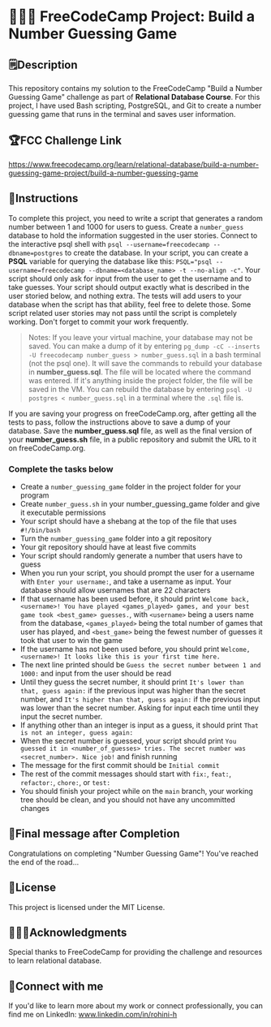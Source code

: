# 👩🏻‍💻 FreeCodeCamp Project: Build a Number Guessing Game

## 🗒️Description
This repository contains my solution to the FreeCodeCamp "Build a Number Guessing Game" challenge as part of **Relational Database Course**. For this project, I have used Bash scripting, PostgreSQL, and Git to create a number guessing game that runs in the terminal and saves user information.

## 🏆FCC Challenge Link
https://www.freecodecamp.org/learn/relational-database/build-a-number-guessing-game-project/build-a-number-guessing-game

## 📜Instructions
To complete this project, you need to write a script that generates a random number between 1 and 1000 for users to guess. Create a `number_guess` database to hold the information suggested in the user stories. Connect to the interactive psql shell with `psql --username=freecodecamp --dbname=postgres` to create the database. In your script, you can create a **PSQL** variable for querying the database like this: `PSQL="psql --username=freecodecamp --dbname=<database_name> -t --no-align -c"`. Your script should only ask for input from the user to get the username and to take guesses. Your script should output exactly what is described in the user storied below, and nothing extra. The tests will add users to your database when the script has that ability, feel free to delete those. Some script related user stories may not pass until the script is completely working. Don't forget to commit your work frequently.

> Notes:
If you leave your virtual machine, your database may not be saved. You can make a dump of it by entering `pg_dump -cC --inserts -U freecodecamp number_guess > number_guess.sql` in a bash terminal (not the psql one). It will save the commands to rebuild your database in **number_guess.sql**. The file will be located where the command was entered. If it's anything inside the project folder, the file will be saved in the VM. You can rebuild the database by entering `psql -U postgres < number_guess.sql` in a terminal where the `.sql` file is.

If you are saving your progress on freeCodeCamp.org, after getting all the tests to pass, follow the instructions above to save a dump of your database. Save the **number_guess.sql** file, as well as the final version of your **number_guess.sh** file, in a public repository and submit the URL to it on freeCodeCamp.org.

### Complete the tasks below
- Create a `number_guessing_game` folder in the project folder for your program
- Create `number_guess.sh` in your number_guessing_game folder and give it executable permissions
- Your script should have a shebang at the top of the file that uses `#!/bin/bash`
- Turn the `number_guessing_game` folder into a git repository
- Your git repository should have at least five commits
- Your script should randomly generate a number that users have to guess
- When you run your script, you should prompt the user for a username with `Enter your username:`, and take a username as input. Your database should allow usernames that are 22 characters
- If that username has been used before, it should print `Welcome back, <username>! You have played <games_played> games, and your best game took <best_game> guesses.`, with `<username>` being a users name from the database, `<games_played>` being the total number of games that user has played, and `<best_game>` being the fewest number of guesses it took that user to win the game
- If the username has not been used before, you should print `Welcome, <username>! It looks like this is your first time here.`
- The next line printed should be `Guess the secret number between 1 and 1000:` and input from the user should be read
- Until they guess the secret number, it should print `It's lower than that, guess again:` if the previous input was higher than the secret number, and `It's higher than that, guess again:` if the previous input was lower than the secret number. Asking for input each time until they input the secret number.
- If anything other than an integer is input as a guess, it should print `That is not an integer, guess again:`
- When the secret number is guessed, your script should print `You guessed it in <number_of_guesses> tries. The secret number was <secret_number>. Nice job!` and finish running
- The message for the first commit should be `Initial commit`
- The rest of the commit messages should start with `fix:`, `feat:`, `refactor:`, `chore:`, or `test:`
- You should finish your project while on the `main` branch, your working tree should be clean, and you should not have any uncommitted changes

## 🎇Final message after Completion
Congratulations on completing "Number Guessing Game"!
You've reached the end of the road...

## 🔏License
This project is licensed under the MIT License.

## 🙇🏻‍♀️Acknowledgments
Special thanks to FreeCodeCamp for providing the challenge and resources to learn relational database.

## 🚀Connect with me
If you'd like to learn more about my work or connect professionally, you can find me on LinkedIn: www.linkedin.com/in/rohini-h
